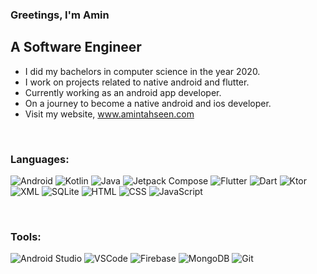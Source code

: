 ### Greetings, I'm Amin

## A Software Engineer

- I did my bachelors in computer science in the year 2020.
- I work on projects related to native android and flutter.
- Currently working as an android app developer.
- On a journey to become a native android and ios developer.
- Visit my website, <a href="https://www.amintahseen.com">www.amintahseen.com<a/>
<br />

### Languages:
![Android](https://img.shields.io/badge/Android-3DDC84?style=for-the-badge&logo=android&logoColor=white)
![Kotlin](https://img.shields.io/badge/Kotlin-0095D5?style=for-the-badge&logo=kotlin&logoColor=white)
![Java](https://img.shields.io/badge/Java-007396?style=for-the-badge&logo=java&logoColor=white)
![Jetpack Compose](https://img.shields.io/badge/Jetpack%20Compose-4285F4?style=for-the-badge&logo=jetpackcompose&logoColor=white)
![Flutter](https://img.shields.io/badge/Flutter-02569B?style=for-the-badge&logo=flutter&logoColor=white)
![Dart](https://img.shields.io/badge/Dart-0175C2?style=for-the-badge&logo=dart&logoColor=white)
![Ktor](https://img.shields.io/badge/Ktor-0096FF?style=for-the-badge&logo=ktor&logoColor=white)
![XML](https://img.shields.io/badge/XML-E34C26?style=for-the-badge&logo=xml&logoColor=white)
![SQLite](https://img.shields.io/badge/SQLite-003B57?style=for-the-badge&logo=sqlite&logoColor=white)
![HTML](https://img.shields.io/badge/HTML5-E34F26?style=for-the-badge&logo=html5&logoColor=white)
![CSS](https://img.shields.io/badge/CSS3-1572B6?style=for-the-badge&logo=css3&logoColor=white)
![JavaScript](https://img.shields.io/badge/JavaScript-F0DB4F?style=for-the-badge&logo=javascript&logoColor=black)

<br />

### Tools:
![Android Studio](https://img.shields.io/badge/Android%20Studio-3DDC84?style=for-the-badge&logo=androidstudio&logoColor=white)
![VSCode](https://img.shields.io/badge/Visual_Studio_Code-0078d7?style=for-the-badge&logo=visualstudiocode&logoColor=white)
![Firebase](https://img.shields.io/badge/Firebase-FFCA28?style=for-the-badge&logo=firebase&logoColor=black)
![MongoDB](https://img.shields.io/badge/MongoDB-4EA94B?style=for-the-badge&logo=mongodb&logoColor=white)
![Git](https://img.shields.io/badge/Git-F05032?style=for-the-badge&logo=git&logoColor=white)



